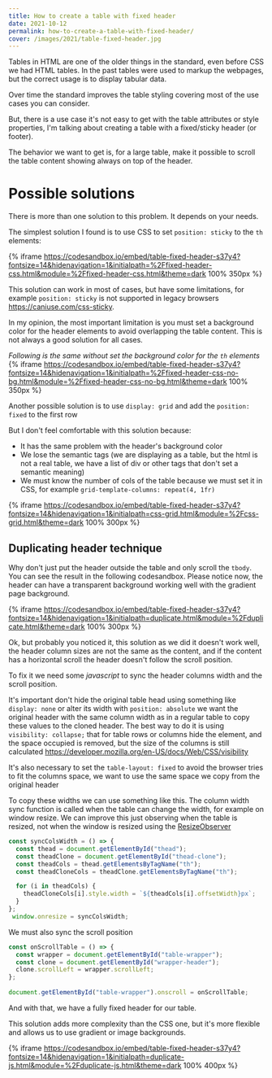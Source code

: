 ```yaml
---
title: How to create a table with fixed header
date: 2021-10-12
permalink: how-to-create-a-table-with-fixed-header/
cover: /images/2021/table-fixed-header.jpg
---
```

Tables in HTML are one of the older things in the standard, even before CSS we had HTML tables. In the past tables were used to markup the webpages, but the correct usage is to display tabular data.

Over time the standard improves the table styling covering most of the use cases you can consider.

But, there is a use case it's not easy to get with the table attributes or style properties, I'm talking about creating a table with a fixed/sticky header (or footer).

The behavior we want to get is, for a large table, make it possible to scroll the table content showing always on top of the header.

# Possible solutions
There is more than one solution to this problem. It depends on your needs.

The simplest solution I found is to use CSS to set `position: sticky` to the `th` elements: 

{% iframe https://codesandbox.io/embed/table-fixed-header-s37y4?fontsize=14&hidenavigation=1&initialpath=%2Ffixed-header-css.html&module=%2Ffixed-header-css.html&theme=dark 100% 350px %}

This solution can work in most of cases, but have some limitations, for example `position: sticky` is not supported in legacy browsers https://caniuse.com/css-sticky. 

In my opinion, the most important limitation is you must set a background color for the header elements to avoid overlapping the table content. This is not always a good solution for all cases.

_Following is the same without set the background color for the `th` elements_ 
{% iframe https://codesandbox.io/embed/table-fixed-header-s37y4?fontsize=14&hidenavigation=1&initialpath=%2Ffixed-header-css-no-bg.html&module=%2Ffixed-header-css-no-bg.html&theme=dark 100% 350px %}

Another possible solution is to use `display: grid` and add the `position: fixed` to the first row

But I don't feel comfortable with this solution because:
* It has the same problem with the header's background color 
* We lose the semantic tags (we are displaying as a table, but the html is not a real table, we have a list of div or other tags that don't set a semantic meaning)
* We must know the number of cols of the table because we must set it in CSS, for example `grid-template-columns: repeat(4, 1fr)`

{% iframe https://codesandbox.io/embed/table-fixed-header-s37y4?fontsize=14&hidenavigation=1&initialpath=css-grid.html&module=%2Fcss-grid.html&theme=dark 100% 300px %}


## Duplicating header technique
Why don't just put the header outside the table and only scroll the `tbody`. You can see the result in the following codesandbox. Please notice now, the header can have a transparent background working well with the gradient page background.

{% iframe https://codesandbox.io/embed/table-fixed-header-s37y4?fontsize=14&hidenavigation=1&initialpath=duplicate.html&module=%2Fduplicate.html&theme=dark 100% 300px %}

Ok, but probably you noticed it, this solution as we did it doesn't work well, the header column sizes are not the same as the content, and if the content has a horizontal scroll the header doesn't follow the scroll position.

To fix it we need some _javascript_ to sync the header columns width and the scroll position.

It's important don't hide the original table head using something like `display: none` or alter its width with `position: absolute` we want the original header with the same column width as in a regular table to copy these values to the cloned header. The best way to do it is using `visibility: collapse;` that for table rows or columns hide the element, and the space occupied is removed, but the size of the columns is still calculated https://developer.mozilla.org/en-US/docs/Web/CSS/visibility 

It's also necessary to set the `table-layout: fixed` to avoid the browser tries to fit the columns space, we want to use the same space we copy from the original header 

To copy these widths we can use something like this. The column width sync function is called when the table can change the width, for example on window resize. We can improve this just observing when the table is resized, not when the window is resized using the [ResizeObserver](https://developer.mozilla.org/en-US/docs/Web/API/ResizeObserver)
```js
const syncColsWidth = () => {
  const thead = document.getElementById("thead");
  const theadClone = document.getElementById("thead-clone");
  const theadCols = thead.getElementsByTagName("th");
  const theadCloneCols = theadClone.getElementsByTagName("th");

  for (i in theadCols) {
    theadCloneCols[i].style.width = `${theadCols[i].offsetWidth}px`;
  }
};
 window.onresize = syncColsWidth;
```

We must also sync the scroll position

```js
const onScrollTable = () => {
  const wrapper = document.getElementById("table-wrapper");
  const clone = document.getElementById("wrapper-header");
  clone.scrollLeft = wrapper.scrollLeft;
};
       
document.getElementById("table-wrapper").onscroll = onScrollTable;
```

And with that, we have a fully fixed header for our table.

This solution adds more complexity than the CSS one, but it's more flexible and allows us to use gradient or image backgrounds. 


{% iframe https://codesandbox.io/embed/table-fixed-header-s37y4?fontsize=14&hidenavigation=1&initialpath=duplicate-js.html&module=%2Fduplicate-js.html&theme=dark 100% 400px %}


